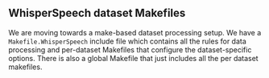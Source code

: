 ## WhisperSpeech dataset Makefiles

We are moving towards a make-based dataset processing setup. We have a `Makefile.WhisperSpeech`
include file which contains all the rules for data processing and per-dataset Makefiles that
configure the dataset-specific options. There is also a global Makefile that just includes all
the per dataset makefiles.
